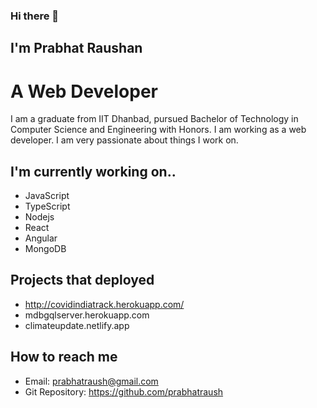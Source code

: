 ### Hi there 👋
## I'm Prabhat Raushan
# A Web Developer
I am a graduate from IIT Dhanbad, pursued Bachelor of Technology in Computer Science and Engineering with Honors. I am working as a web developer. I am very passionate about things I work on.

## I'm currently working on.. 
- JavaScript
- TypeScript
- Nodejs
- React
- Angular
- MongoDB

## Projects that deployed
- http://covidindiatrack.herokuapp.com/
- mdbgqlserver.herokuapp.com
- climateupdate.netlify.app

## How to reach me
- Email: prabhatraush@gmail.com
- Git Repository: https://github.com/prabhatraush





<!--
**prabhatraush/prabhatraush** is a ✨ _special_ ✨ repository because its `README.md` (this file) appears on your GitHub profile.

Here are some ideas to get you started:

- 🔭 I’m currently working on ...
- 🌱 I’m currently learning ...
- 👯 I’m looking to collaborate on ...
- 🤔 I’m looking for help with ...
- 💬 Ask me about ...
- 📫 How to reach me: ...
- 😄 Pronouns: ...
- ⚡ Fun fact: ...
-->
